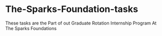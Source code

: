 # The-Sparks-Foundation-tasks
These tasks are the Part of out Graduate Rotation Internship Program At The Sparks Foundations

